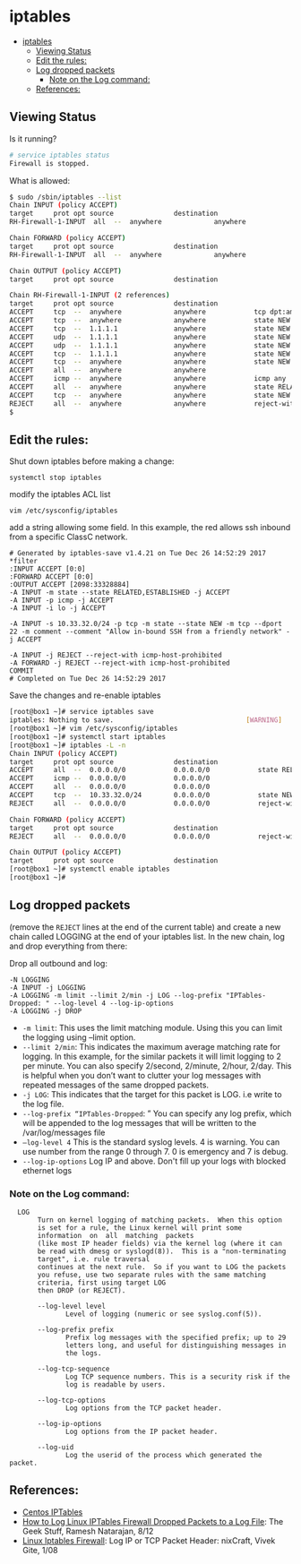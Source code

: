 # iptables

- [iptables](#iptables)
  - [Viewing Status](#viewing-status)
  - [Edit the rules:](#edit-the-rules)
  - [Log dropped packets](#log-dropped-packets)
    - [Note on the Log command:](#note-on-the-log-command)
  - [References:](#references)

## Viewing Status
Is it running?
```bash
# service iptables status
Firewall is stopped.
```

What is allowed: 
```bash
$ sudo /sbin/iptables --list
Chain INPUT (policy ACCEPT)
target     prot opt source               destination
RH-Firewall-1-INPUT  all  --  anywhere             anywhere

Chain FORWARD (policy ACCEPT)
target     prot opt source               destination
RH-Firewall-1-INPUT  all  --  anywhere             anywhere

Chain OUTPUT (policy ACCEPT)
target     prot opt source               destination

Chain RH-Firewall-1-INPUT (2 references)
target     prot opt source               destination
ACCEPT     tcp  --  anywhere             anywhere            tcp dpt:amqp
ACCEPT     tcp  --  anywhere             anywhere            state NEW tcp dpt:webcache
ACCEPT     tcp  --  1.1.1.1              anywhere            state NEW tcp dpt:epmd
ACCEPT     udp  --  1.1.1.1              anywhere            state NEW udp dpt:epmd
ACCEPT     udp  --  1.1.1.1              anywhere            state NEW udp dpts:newoak:pxc-roid
ACCEPT     tcp  --  1.1.1.1              anywhere            state NEW tcp dpts:newoak:pxc-roid
ACCEPT     tcp  --  anywhere             anywhere            state NEW tcp dpt:55672
ACCEPT     all  --  anywhere             anywhere
ACCEPT     icmp --  anywhere             anywhere            icmp any
ACCEPT     all  --  anywhere             anywhere            state RELATED,ESTABLISHED
ACCEPT     tcp  --  anywhere             anywhere            state NEW tcp dpt:ssh
REJECT     all  --  anywhere             anywhere            reject-with icmp-host-prohibited
$
```

## Edit the rules: 
Shut down iptables before making a change: 
```
systemctl stop iptables
```

modify the iptables ACL list
```
vim /etc/sysconfig/iptables
```

add a string allowing some field.  In this example, the red allows ssh inbound from a specific ClassC network. 
```
# Generated by iptables-save v1.4.21 on Tue Dec 26 14:52:29 2017
*filter
:INPUT ACCEPT [0:0]
:FORWARD ACCEPT [0:0]
:OUTPUT ACCEPT [2098:33328884]
-A INPUT -m state --state RELATED,ESTABLISHED -j ACCEPT
-A INPUT -p icmp -j ACCEPT
-A INPUT -i lo -j ACCEPT

-A INPUT -s 10.33.32.0/24 -p tcp -m state --state NEW -m tcp --dport 22 -m comment --comment "Allow in-bound SSH from a friendly network" -j ACCEPT

-A INPUT -j REJECT --reject-with icmp-host-prohibited
-A FORWARD -j REJECT --reject-with icmp-host-prohibited
COMMIT
# Completed on Tue Dec 26 14:52:29 2017
```

Save the changes and re-enable iptables
```bash
[root@box1 ~]# service iptables save
iptables: Nothing to save.                                 [WARNING]
[root@box1 ~]# vim /etc/sysconfig/iptables
[root@box1 ~]# systemctl start iptables
[root@box1 ~]# iptables -L -n
Chain INPUT (policy ACCEPT)
target     prot opt source               destination
ACCEPT     all  --  0.0.0.0/0            0.0.0.0/0            state RELATED,ESTABLISHED
ACCEPT     icmp --  0.0.0.0/0            0.0.0.0/0
ACCEPT     all  --  0.0.0.0/0            0.0.0.0/0
ACCEPT     tcp  --  10.33.32.0/24        0.0.0.0/0            state NEW tcp dpt:22 /* Allow in-bound SSH from the Juniper VPN subnet */
REJECT     all  --  0.0.0.0/0            0.0.0.0/0            reject-with icmp-host-prohibited

Chain FORWARD (policy ACCEPT)
target     prot opt source               destination
REJECT     all  --  0.0.0.0/0            0.0.0.0/0            reject-with icmp-host-prohibited

Chain OUTPUT (policy ACCEPT)
target     prot opt source               destination
[root@box1 ~]# systemctl enable iptables
[root@box1 ~]# 
```

## Log dropped packets

(remove the `REJECT` lines at the end of the current table) and create a new chain called LOGGING at the end of your iptables list.  In the new chain, log and drop everything from there: 

Drop all outbound and log: 
```
-N LOGGING
-A INPUT -j LOGGING
-A LOGGING -m limit --limit 2/min -j LOG --log-prefix "IPTables-Dropped: " --log-level 4 --log-ip-options
-A LOGGING -j DROP
```

- `-m limit`: This uses the limit matching module. Using this you can limit the logging using –limit option.
- `--limit 2/min`: This indicates the maximum average matching rate for logging. In this example, for the similar packets it will limit logging to 2 per minute. You can also specify 2/second, 2/minute, 2/hour, 2/day. This is helpful when you don’t want to clutter your log messages with repeated messages of the same dropped packets.
- `-j LOG`: This indicates that the target for this packet is LOG. i.e write to the log file.
- `--log-prefix “IPTables-Dropped`: ” You can specify any log prefix, which will be appended to the log messages that will be written to the /var/log/messages file
- `–log-level 4` This is the standard syslog levels. 4 is warning. You can use number from the range 0 through 7. 0 is emergency and 7 is debug.
- `--log-ip-options`  Log IP and above.  Don't fill up your logs with blocked ethernet logs


### Note on the Log command: 
```
  LOG
       Turn on kernel logging of matching packets.  When this option 
       is set for a rule, the Linux kernel will print some 
       information  on  all  matching  packets
       (like most IP header fields) via the kernel log (where it can 
       be read with dmesg or syslogd(8)).  This is a "non-terminating 
       target", i.e. rule traversal
       continues at the next rule.  So if you want to LOG the packets 
       you refuse, use two separate rules with the same matching 
       criteria, first using target LOG
       then DROP (or REJECT).

       --log-level level
              Level of logging (numeric or see syslog.conf(5)).

       --log-prefix prefix
              Prefix log messages with the specified prefix; up to 29 
              letters long, and useful for distinguishing messages in 
              the logs.

       --log-tcp-sequence
              Log TCP sequence numbers. This is a security risk if the 
              log is readable by users.

       --log-tcp-options
              Log options from the TCP packet header.

       --log-ip-options
              Log options from the IP packet header.

       --log-uid
              Log the userid of the process which generated the packet.
```



## References: 
- [Centos IPTables](http://wiki.centos.org/HowTos/Network/IPTables)
- [How to Log Linux IPTables Firewall Dropped Packets to a Log File](https://www.thegeekstuff.com/2012/08/iptables-log-packets/): The Geek Stuff, Ramesh Natarajan, 8/12
- [Linux Iptables Firewall](https://www.cyberciti.biz/tips/iptables-log-network-layer-ip-tcp-headers.html): Log IP or TCP Packet Header: nixCraft, Vivek Gite, 1/08

